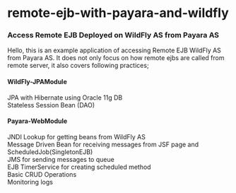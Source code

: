 # remote-ejb-with-payara-and-wildfly
<h3>Access Remote EJB Deployed on WildFly AS from Payara AS</h3>
Hello, this is an example application of accessing Remote EJB WildFly AS from Payara AS. It does not only focus on how remote ejbs are called from remote server, it also covers following practices;

<h4>WildFly-JPAModule</h4>
JPA with Hibernate using Oracle 11g DB<br/>
Stateless Session Bean (DAO)<br/>
<h4>Payara-WebModule</h4>
JNDI Lookup for getting beans from WildFly AS<br/>
Message Driven Bean for receiving messages from JSF page and ScheduledJob(SingletonEJB)<br/>
JMS for sending messages to queue<br/>
EJB TimerService for creating scheduled method<br/>
Basic CRUD Operations<br/>
Monitoring logs<br/>
